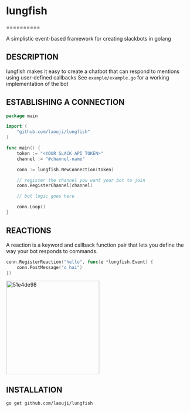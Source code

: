# lungfish
==========

A simplistic event-based framework for creating slackbots in golang

## DESCRIPTION

lungfish makes it easy to create a chatbot that can respond to mentions using user-defined callbacks
See `example/example.go` for a working implementation of the bot

## ESTABLISHING A CONNECTION

```go
package main

import (
	"github.com/laouji/lungfish"
)

func main() {
	token := "<YOUR SLACK API TOKEN>"
	channel := "#channel-name"

	conn := lungfish.NewConnection(token)

    // register the channel you want your bot to join
	conn.RegisterChannel(channel)

    // bot logic goes here

	conn.Loop()
}
```

## REACTIONS

A reaction is a keyword and callback function pair that lets you define the way your bot responds to commands.

```go
conn.RegisterReaction("hello", func(e *lungfish.Event) {
    conn.PostMessage("o hai")
})
```

<img width="254" alt="51e4de98" src="https://cloud.githubusercontent.com/assets/2435916/14772595/23a2ff8a-0adb-11e6-8428-3c2467ff9669.png">

## INSTALLATION

```
go get github.com/laouji/lungfish
```
